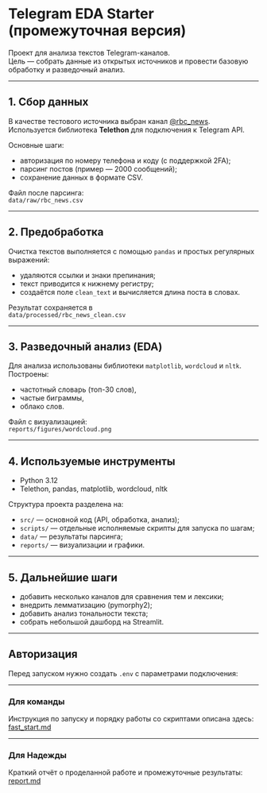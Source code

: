# Telegram EDA Starter (промежуточная версия)

Проект для анализа текстов Telegram-каналов.  
Цель — собрать данные из открытых источников и провести базовую обработку и разведочный анализ.

---

## 1. Сбор данных

В качестве тестового источника выбран канал [@rbc_news](https://t.me/rbc_news).  
Используется библиотека **Telethon** для подключения к Telegram API.  

Основные шаги:
- авторизация по номеру телефона и коду (с поддержкой 2FA);
- парсинг постов (пример — 2000 сообщений);
- сохранение данных в формате CSV.

Файл после парсинга:  
`data/raw/rbc_news.csv`

---

## 2. Предобработка

Очистка текстов выполняется с помощью `pandas` и простых регулярных выражений:
- удаляются ссылки и знаки препинания;
- текст приводится к нижнему регистру;
- создаётся поле `clean_text` и вычисляется длина поста в словах.

Результат сохраняется в  
`data/processed/rbc_news_clean.csv`

---

## 3. Разведочный анализ (EDA)

Для анализа использованы библиотеки `matplotlib`, `wordcloud` и `nltk`.  
Построены:
- частотный словарь (топ-30 слов),
- частые биграммы,
- облако слов.

Файл с визуализацией:  
`reports/figures/wordcloud.png`

---

## 4. Используемые инструменты
- Python 3.12  
- Telethon, pandas, matplotlib, wordcloud, nltk  

Структура проекта разделена на:
- `src/` — основной код (API, обработка, анализ);
- `scripts/` — отдельные исполняемые скрипты для запуска по шагам;
- `data/` — результаты парсинга;
- `reports/` — визуализации и графики.

---

## 5. Дальнейшие шаги
- добавить несколько каналов для сравнения тем и лексики;
- внедрить лемматизацию (pymorphy2);
- добавить анализ тональности текста;
- собрать небольшой дашборд на Streamlit.

---

## Авторизация
Перед запуском нужно создать `.env` с параметрами подключения:

---

### Для команды
Инструкция по запуску и порядку работы со скриптами описана здесь:  
[fast_start.md](fast_start.md)

---

### Для Надежды
Краткий отчёт о проделанной работе и промежуточные результаты:  
[report.md](report.md)